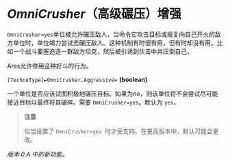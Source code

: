 # *OmniCrusher*（高级碾压）增强

`OmniCrusher=yes`单位被允许碾压敌人，当命令它攻击目标或报复向自己开火的敌方单位时，单位竭力尝试去碾压敌人。这种机制有时很有用，但有时却没有用。比如一个战斗要塞追逐一群敌方坦克，然后被引诱到伏击中并压倒自己。

Ares允许停用这种好斗的行为。

`[TechnoType]►OmniCrusher.Aggressive=` **(boolean)**

一个单位是否应该试图积极地碾压目标。如果为*no*，则该单位将不会尝试尽可能接近目标以最终将其碾碎。需要 `OmniCrusher=yes`。默认为 `yes`。

> **注意**
>
> 仅当设置了 `OmniCrusher=yes `时才受支持。在更高版本中，默认可能会更改。

*版本 0.A 中的新功能。*